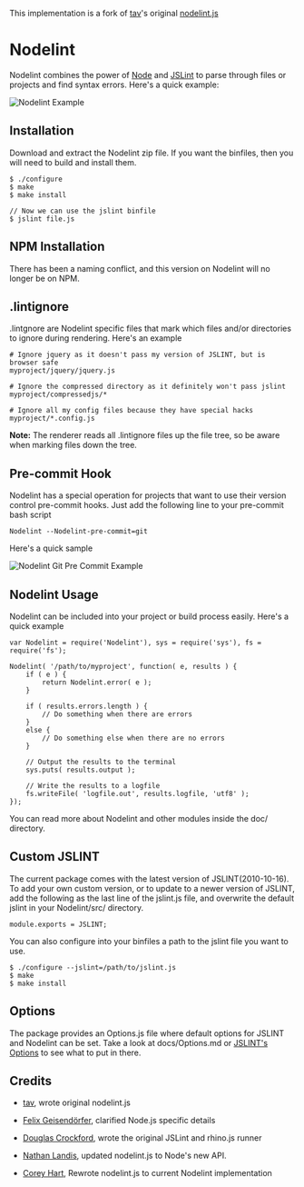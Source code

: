 This implementation is a fork of [tav]'s original [nodelint.js]

Nodelint
========

Nodelint combines the power of [Node] and [JSLint] to parse through files or projects and find syntax errors.
Here's a quick example:

![Nodelint Example](http://www.cnstatic.com/images/github/Nodelint/example.png "Nodelint Example")



Installation
------------

Download and extract the Nodelint zip file. If you want the binfiles, then you will need to build and install them.

	$ ./configure
	$ make
	$ make install

	// Now we can use the jslint binfile
	$ jslint file.js


NPM Installation
----------------------

There has been a naming conflict, and this version on Nodelint will no longer be on NPM.



.lintignore
-----------

.lintgnore are Nodelint specific files that mark which files and/or directories to ignore during rendering. Here's an example

	# Ignore jquery as it doesn't pass my version of JSLINT, but is browser safe
	myproject/jquery/jquery.js

	# Ignore the compressed directory as it definitely won't pass jslint
	myproject/compressedjs/*

	# Ignore all my config files because they have special hacks
	myproject/*.config.js

**Note:** The renderer reads all .lintignore files up the file tree, so be aware when marking files down the tree.



Pre-commit Hook
---------------

Nodelint has a special operation for projects that want to use their version control pre-commit hooks.
Just add the following line to your pre-commit bash script

	Nodelint --Nodelint-pre-commit=git


Here's a quick sample

![Nodelint Git Pre Commit Example](http://www.cnstatic.com/images/github/Nodelint/git.png "Nodelint Git Pre Commit Example")



Nodelint Usage
--------------

Nodelint can be included into your project or build process easily. Here's a quick example

	var Nodelint = require('Nodelint'), sys = require('sys'), fs = require('fs');

	Nodelint( '/path/to/myproject', function( e, results ) {
		if ( e ) {
			return Nodelint.error( e );
		}

		if ( results.errors.length ) {
			// Do something when there are errors
		}
		else {
			// Do something else when there are no errors
		}

		// Output the results to the terminal
		sys.puts( results.output );

		// Write the results to a logfile
		fs.writeFile( 'logfile.out', results.logfile, 'utf8' );
	});

You can read more about Nodelint and other modules inside the doc/ directory.




Custom JSLINT
-------------

The current package comes with the latest version of JSLINT(2010-10-16). To add your own custom version,
or to update to a newer version of JSLINT, add the following as the last line of the jslint.js file, and
overwrite the default jslint in your Nodelint/src/ directory.

	module.exports = JSLINT;

You can also configure into your binfiles a path to the jslint file you want to use.

	$ ./configure --jslint=/path/to/jslint.js
	$ make
	$ make install




Options
-------

The package provides an Options.js file where default options for JSLINT and Nodelint can be set.
Take a look at docs/Options.md or [JSLINT's Options] to see what to put in there.



Credits
-------

- [tav], wrote original nodelint.js

- [Felix Geisendörfer][felixge], clarified Node.js specific details

- [Douglas Crockford], wrote the original JSLint and rhino.js runner

- [Nathan Landis][my8bird], updated nodelint.js to Node's new API.

- [Corey Hart], Rewrote nodelint.js to current Nodelint implementation



[Node]: http://nodejs.org/
[JSLint]: http://www.jslint.com/lint.html
[JSLINT's Options]: http://www.jslint.com/lint.html#options
[tav]: http://tav.espians.com
[felixge]: http://debuggable.com
[Douglas Crockford]: http://www.crockford.com
[my8bird]: http://github.com/my8bird
[Corey Hart]: http://www.codenothing.com
[nodelint.js]: http://github.com/tav/nodelint.js
